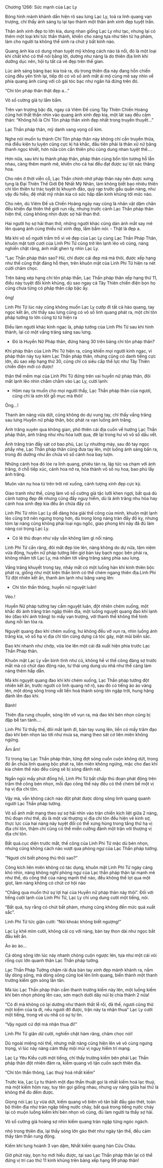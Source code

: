 




Chương 1266: Sức mạnh của Lạc Ly


Bóng hình mảnh khảnh dần hiện rõ sau lưng Lạc Ly, toả ra linh quang vạn trượng, chỉ thấy ánh sáng tụ lại tạo thành một thân ảnh xinh đẹp tuyệt trần.

Thân ảnh xinh đẹp to lớn kia, dung nhan giống Lạc Ly như tạc, nhưng lại có thêm một loại khí tức thần thánh, khiến cho nàng tựa như tiên tử hạ phàm, làm cho người ta không thể sinh ra chút ý bất kính nào.

Quang ảnh kia có dung nhan tuyệt mỹ không cách nào tả nổi, đó là một loại khí chất khó có thể nói bằng lời, dường như nàng là do thiên địa linh khí dưỡng dục nên, hội tụ tất cả vẻ đẹp trên thế gian.

Lúc ánh sáng bàng bạc kia toả ra, dù trong thiên địa này đang hỗn chiến cũng đều yên tĩnh lại, tiếp đó có vô số ánh mắt ái mộ cùng mê say nhìn về phía quang ảnh cùng với cô gái tóc bạc như ngân hà đứng trên đó.

“Chí tôn pháp thân thật đẹp a...”

Vô số cường giả tự lẩm bẩm.

Trên vạn trượng bậc đá, ngay cả Viêm Đế cùng Tây Thiên Chiến Hoàng cũng hơi thất thần nhìn vào quang ảnh xinh đẹp kia, một lát sau đều cảm thán: “Không hổ là Chí Tôn pháp thân xinh đẹp nhất trong truyền thuyết...”

Lạc Thần pháp thân, mỹ danh vang vọng cổ kim.

Nghe nói muốn tu thành Chí Tôn pháp thân này không chỉ cần truyền thừa, mà điều kiện tu luyện cũng cực kì hà khắc, đầu tiên phải là thân xử nữ băng thanh ngọc khiết, hơn nữa còn cần thiên phú cùng dung nhan tuyệt thế....

Hơn nữa, sau khi tu thành pháp thân, pháp thân cùng bổn tôn tương hỗ lẫn nhau, càng thêm mạnh mẽ, khiến cho cả hai đều đạt được sự lột xác thăng hoa.

Cho nên ở thời viễn cỗ, Lạc Thần chính nhờ pháp thân này nên được xưng tụng là Đại Thiên Thế Giới Đệ Nhất Mỹ Nhân, làm không biết bao nhiêu thiên chí tôn thiên tư trác tuyệt bị khuynh đảo, quỳ rạp trước gấu quần nàng, như vậy đủ hiểu, đệ nhất mỹ nhân kia có sức hấp dẫn kinh khủng tới mức nào.

Cho nên, dù Viêm Đế và Chiến Hoàng ngày nay cũng là nhân vật dậm chân đều khiến đại thiên thế giới run rẩy, nhưng trước cảnh Lạc Thần pháp thân hiện thế, cũng không nhịn được sợ hãi than thở.

Hai người họ sợ hãi than thở, những người khác cũng dán ánh mắt say mê lên quang ảnh cùng thiếu nữ xinh đẹp, lẩm bẩm nói: - Thật là đẹp a.

Mà khi vô số người trầm trồ vì vẻ đẹp của Lạc Ly cùng Lạc Thần Pháp Thân, khuôn mặt tươi cươi của Linh Phi Tử cũng trở lên lạnh lẽo vô cùng, nàng nghiến chặt răng, ánh mắt ghen tỵ nhìn Lạc Ly.

“Lạc Thần pháp thân sao? Hừ, chỉ được cái đẹp mã mà thôi, được xếp hạng như thế cũng thật đáng hỗ thẹn, trên khuôn mặt của Linh Phi Tử hiện ra nét cười châm chọc.

Trên bảng xép hạng chí tôn pháp thắn, Lạc Thần pháp thân xếp hạng thứ 11, điều này tuyệt đối kinh khủng, dù sao ngay cả Tây Thiên chiến điện bọn họ cũng chưa từng có pháp thân cấp bậc ấy.

ông!

Linh Phi Tử lúc này cũng không muốn Lạc Ly cướp đi tất cả hào quang, tay ngọc kết ấn, chỉ thấy sau lưng cũng có vô số linh quang phát ra, một chí tôn pháp tướng to lớn cũng từ từ hiện ra

Điều làm người khác kinh ngạc là, pháp tướng của Linh Phi Tử sau khi hình thành, lại có một vầng trăng sáng sau lưng.

- Đó là Huyền Nữ Pháp thân, đứng hàng 30 trên bảng chí tôn pháp thân?

Khi pháp thân của Linh Phi Tử hiện ra, cũng khiến mọi người kinh ngạc, vì pháp thân này tuy kém Lạc Thần pháp thân, nhưng cũng có danh tiếng cực lớn, dù sao xếp hạng thứ 30, cũng chỉ có siêu cấp thế lực như Tây Thiên chiến điện mới có được!

thân thể mềm mại của Linh Phi Tử đứng trên vai huyền nữ pháp thân, đôi mắt lạnh lẽo nhìn chằm chằm vào Lạc Ly, cười lạnh:

- Hôm nay ta muốn cho mọi người thấy, Lạc Thần pháp thân của ngươi, cũng chỉ là sơn tốt gỗ mục mà thôi!

Ông…!

Thanh âm nàng vừa dứt, cũng không do dự vung tay, chỉ thấy vầng trăng sau lưng Huyền nữ pháp thân, bộc phát ra vạn luồng ánh trăng.

Ánh trăng xuyên qua không gian, phô thiên cái địa cuốn về hướng Lạc Thần pháp thân, ánh trăng như nhu hòa lướt qua, đê lại trong hư vô vô số dấu vết.

Ánh trăng tràn đầy sát cơ bao phủ, Lạc Ly nhướng mày, sau đó tay ngọc phẩy nhẹ, Lạc Thần pháp thân cũng đưa tay lên, một luồng ánh sáng bắn ra, trong đó dường như ẩn chứa vô số cánh hoa bay lượn.

Những cánh hoa đó lóe ra linh quang, phiêu tán ra, lập tức va chạm với ánh trăng, ở chỗ tiếp xúc, cánh hoa nở ra, hóa thành vô số nụ hoa, bao phủ lấy ánh trăng.

Muôn vàn nụ hoa từ trên trời rơi xuống, cảnh tượng xinh đẹp cực kỳ.

Giao tranh như thế, cũng làm vô số cường giả tặc lưỡi khen ngợi, bất quá dù cảnh tượng đẹp đẽ nhưng cũng đầy nguy hiểm, dù là ánh trăng nhu hòa hay cánh hoa xinh đẹp kia đều ẩn chứa đầy cơ.

Linh Phi Tử nhìn Lạc Ly dễ dàng hóa giải thế công của mình, khuôn mặt lạnh lẽo cũng trở nên ngưng trọng hơn, dù trong lòng nàng tràn đầy đố kỵ, nhưng tóm lại nàng cũng không phải loại ngu ngốc, giao phong khi nãy đã đủ làm nàng coi trọng Lạc Ly.

- Có lẽ thủ đoạn như vậy vẫn không làm gì nổi nàng.

Linh Phi Tử cắn răng, đôi mắt đẹp lóe lên, nàng không do dự nữa, tâm niệm vừa động, huyền nữ pháp tướng liền giơ bàn tay bạch ngọc bên phải ra, không nhắm tới Lạc Ly, mà nhắm tới vầng trăng sáng phía sau lưng.

Vầng trăng khuyết trong tay, nháy mắt có một luồng hàn khí kinh thiên bộc phát ra, giống như một kiện thần binh có thể chém ngang thiên địa.Linh Phi Tử đột nhiên kết ấn, thanh âm lạnh như băng vang lên:

- Chí tôn thần thông, huyền nữ nguyệt luân!

Vèo.!

Huyền Nữ pháp tướng tay cầm nguyệt luân, đột nhiên chém xuống, một khắc đó ánh trăng tràn ngập thiên địa, một luồng nguyệt quang đao khí lạnh lẽo (đao khí ánh trăng) to mấy vạn trượng, với thanh thế không thể hình dung nỗi lan tỏa ra.

Nguyệt quang đao khí chém xuống, hư không đều vỡ vụn ra, nhìn luồng ánh trăng kia, vô số hạ vị địa chí tôn cũng dựng cả tóc gáy, mặt mũi biến sắc.

Đao khí nhanh như chớp, vừa lóe lên một cái đã xuất hiện phía trước Lạc Thần Pháp thân.

Khuôn mặt Lạc Ly vẫn bình tĩnh như cũ, không hề vì thế công đáng sợ trước mắt mà có chút dao động nào, tư thái ung dung ưu nhã như thế càng làm nàng thêm hấp dẫn.

Mà khi nguyệt quang đao khí khi chém xuống, Lạc Thần pháp tướng đột nhiên kết ấn, trước người có linh quang nở rộ, sau đó có tiếng ào ào vàng lên, một dòng sông trong vắt liền hoá thành sóng lớn ngập trời, hung hăng đánh lên đao khí.

Bành!

Thiên địa rung chuyển, sóng lớn vỡ vụn ra, mà đao khí bén nhọn cũng bị đập bể tan tành....

Linh Phi Tử thấy thế, đôi mắt lạnh đi, bàn tay vung lên, liền có mấy trăm đạo đao khí bén nhọn lao tới như mưa sa, mang theo sát cơ liên miên không ngừng.

Ầm ầm!

Từ trong tay Lạc Thần pháp thân, từng đợt sóng cuồn cuộn không dứt, trong đó ẩn chứa linh quang bộc phát ra, liên miên không ngừng, mặc cho đao khí kia chém thế nào đều cũng sẽ bị sóng đánh nát.

Ngắn ngủi mấy phút đồng hồ, Linh Phi Tử bất chấp thủ đoạn phát động trên trăm thế công bén nhọn, mỗi đạo công thế này đều có thể chém bể một vị hạ vị địa chí tôn.

Vậy mà, vẫn không cách nào đột phát được dòng sông linh quang quanh người Lạc Thần pháp tướng.

Vô số ánh mắt mang theo sự sợ hãi nhìn vào trận chiến kịch liệt giữa 2 nàng, thủ đoạn như thế, dù là một vài thượng vị địa chí tôn đều hiện vẻ kinh sợ, thực lực của hai nàng này tuyệt đối có thể xưng hùng trong tầng thứ hạ vị địa chí tôn, thậm chí cũng có thể miễn cưỡng đánh một trận với thượng vị địa chí tôn.

Bất quá.cục diện trước mắt, thế công của Linh Phi Tử mặc dù bén nhọn, nhưng cũng không cách nào vượt qua phòng ngự của Lạc Thần pháp tướng.

“Ngươi chỉ biết phòng thủ thôi sao?”

Công kích liên miên không có tác dụng, khuôn mặt Linh Phi Tử ngày càng khó nhìn, nàng không nghĩ phòng ngự của Lạc thằn pháp thân lại mạnh mẽ như thế, dù công thế của nàng mạnh thế nào, đều không thể lọt qua một giọt, làm nàng không có chút cơ hội nào

“Chẳng qua muốn thử sự lợi hại của Huyền nữ pháp thân này thôi”. Đối với tiếng cười lạnh của Linh Phi Tử, Lạc Ly chỉ ung dung cười một tiếng, nói.

“Bất quá, tuy rằng có chút bất phàm, nhưng cũng không đến mức quá xuất sắc”.

Linh Phi Tử tức giận cười: “Nói khoác không biết ngượng!”

Lạc Ly khẽ mỉm cười, không cãi cọ với nàng, bàn tay thon dài như ngọc bắt đầu kết ấn.

Ào ào ào…

Cả dòng sông lớn lúc này nhanh chóng cuộn ngược lên, tựa như một cái vòi rồng cực lớn quanh thân Lạc Thần pháp tướng.

Lạc Thần Pháp Tướng chậm rãi đưa bàn tay xinh đẹp mảnh khảnh ra, nắm lấy dòng sông, mà dòng sông cũng loé lên linh quang, biến thành một thanh trường kiếm gợn sóng lăn tăn.

Mà lúc Lạc Thần pháp thân cầm thanh trường kiếm này lên, một luồng kiếm khí bén nhọn phóng lên cao, sơn mạch dưới dãy núi bị chia thành 2 nửa!

“Có đi mà không có lại dường như thành thất lễ rồi, đã thế, ngươi cũng thử một kiếm của ta đi, nếu ngươi đỡ được, trận này ta nhận thua” Lạc Ly cười một tiếng, trong vẻ ưu nhã có sự tự tin.

“Vậy ngươi cứ đợi mà nhận thua đi!”

Linh Phi Tử giận dữ cười, nghiến chặt hàm răng, châm chọc nói!

Dù ngoài miệng nói thế, nhưng mắt nàng cũng hiện lên vẻ vô cùng ngưng trọng, vì lúc này nàng cảm thấy mội mùi vị nguy hiểm trí mạng.

Lạc Ly Yêu Kiều cười một tiếng, chỉ thấy trường kiếm bên phải Lạc Thần pháp thân đột nhiên đâm ra, kiếm quang vô tận cuốn sạch thiên địa.

“Chí tôn thần thông, Lạc thuỷ hoá nhất kiếm”

Trước kia, Lạc Ly tu thành một đạo thần thuật gọi là nhất kiếm hoá lạc thuỷ, mà một kiếm hôm nay, tuy tên gọi giống nhau, nhưng uy năng giữa hai thứ là không thể đo đếm được.

Giọng nói Lạc Ly vừa dứt, kiếm quang vô biên vô tân bắt đầu gào thét, toàn bộ thiên địa như tràn ngập tiếng nước chảy, bất quá trong tiếng nước chảy lại có muộn luồng kiếm khí bén nhọn vô cùng, đủ làm người ta thấy sợ hãi.

Vô số cường giả hoảng sợ nhìn kiếm quang tràn ngập từng ngóc ngách.

nhỏ trong thiên địa, lại thấy sóng lớn gào thét như ngày tận thế, đều cảm thấy tâm thần rung động.

Kiếm khí tung hoành 3 vạn dặm, Nhất kiếm quang hàn Cửu Châu.

Giờ phút này, bọn họ mới hiểu được, tại sao Lạc Thần pháp thân lại có thể đứng vị trí cao thứ 11 kinh khủng trên bảng xếp hạng 99 pháp thân!




